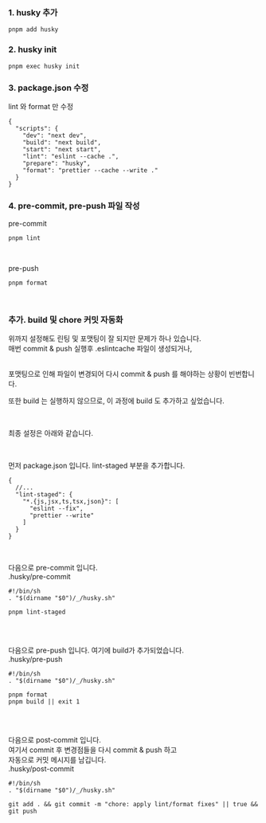 <h3 data-ke-size="size23">1. husky 추가</h3>
<pre class="dockerfile"><code>pnpm add husky</code></pre>
<h3 data-ke-size="size23">2. husky init</h3>
<pre class="bash"><code>pnpm exec husky init</code></pre>
<h3 data-ke-size="size23">3. package.json 수정</h3>
<p data-ke-size="size16">lint 와 format 만 수정</p>
<pre class="javascript" data-ke-language="javascript"><code>{
  "scripts": {
    "dev": "next dev",
    "build": "next build",
    "start": "next start",
    "lint": "eslint --cache .",
    "prepare": "husky",
    "format": "prettier --cache --write ."
  }
}</code></pre>
<h3 data-ke-size="size23">4. pre-commit, pre-push 파일 작성</h3>
<p data-ke-size="size16">pre-commit</p>
<pre class="ebnf"><code>pnpm lint</code></pre>
<p data-ke-size="size16">&nbsp;</p>
<p data-ke-size="size16">pre-push</p>
<pre class="dos"><code>pnpm format</code></pre>
<p data-ke-size="size16">&nbsp;</p>
<h3 data-ke-size="size23">추가. build 및 chore 커밋 자동화</h3>
<p data-ke-size="size16">위까지 설정해도 린팅 및 포맷팅이 잘 되지만 문제가 하나 있습니다.<br />매번 commit &amp; push 실행후 .eslintcache 파일이 생성되거나,</p>
<p data-ke-size="size16"><br />포맷팅으로 인해 파일이 변경되어 다시 commit &amp; push 를 해야하는 상황이 빈번합니다.</p>
<p data-ke-size="size16">또한 build 는 실행하지 않으므로, 이 과정에 build 도 추가하고 싶었습니다.</p>
<p data-ke-size="size16">&nbsp;</p>
<p data-ke-size="size16">최종 설정은 아래와 같습니다.</p>
<p data-ke-size="size16">&nbsp;</p>
<p data-ke-size="size16">먼저 package.json 입니다. lint-staged 부분을 추가합니다.</p>
<pre class="json"><code>{
  //...
  "lint-staged": {
    "*.{js,jsx,ts,tsx,json}": [
      "eslint --fix",
      "prettier --write"
    ]
  }
}</code></pre>
<p data-ke-size="size16">&nbsp;</p>
<p data-ke-size="size16">다음으로 pre-commit 입니다.<br />.husky/pre-commit</p>
<pre class="bash"><code>#!/bin/sh
. "$(dirname "$0")/_/husky.sh"
<p>pnpm lint-staged</code></pre></p>
<p data-ke-size="size16">&nbsp;</p>
<p data-ke-size="size16">다음으로 pre-push 입니다. 여기에 build가 추가되었습니다.<br />.husky/pre-push</p>
<pre class="awk"><code>#!/bin/sh
. "$(dirname "$0")/_/husky.sh"
<p>pnpm format
pnpm build || exit 1</code></pre></p>
<p data-ke-size="size16">&nbsp;</p>
<p data-ke-size="size16">다음으로 post-commit 입니다.<br />여기서 commit 후 변경점들을 다시 commit &amp; push 하고<br />자동으로 커밋 메시지를 남깁니다.<br />.husky/post-commit</p>
<pre class="bash"><code>#!/bin/sh
. "$(dirname "$0")/_/husky.sh"
<p>git add . &amp;&amp; git commit -m &quot;chore: apply lint/format fixes&quot; || true &amp;&amp; git push</code></pre></p>
